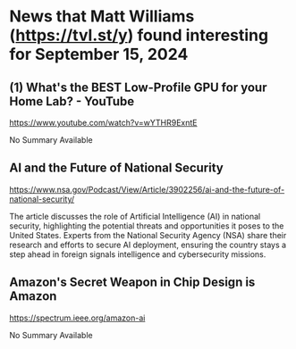 # News that Matt Williams (https://tvl.st/y) found interesting for September 15, 2024

## (1) What's the BEST Low-Profile GPU for your Home Lab? - YouTube
<a href="https://www.youtube.com/watch?v=wYTHR9ExntE" target="_blank">https://www.youtube.com/watch?v=wYTHR9ExntE</a>

No Summary Available

## AI and the Future of National Security
<a href="https://www.nsa.gov/Podcast/View/Article/3902256/ai-and-the-future-of-national-security/" target="_blank">https://www.nsa.gov/Podcast/View/Article/3902256/ai-and-the-future-of-national-security/</a>

The article discusses the role of Artificial Intelligence (AI) in national security, highlighting the potential threats and opportunities it poses to the United States. Experts from the National Security Agency (NSA) share their research and efforts to secure AI deployment, ensuring the country stays a step ahead in foreign signals intelligence and cybersecurity missions.

## Amazon's Secret Weapon in Chip Design is Amazon
<a href="https://spectrum.ieee.org/amazon-ai" target="_blank">https://spectrum.ieee.org/amazon-ai</a>

No Summary Available

